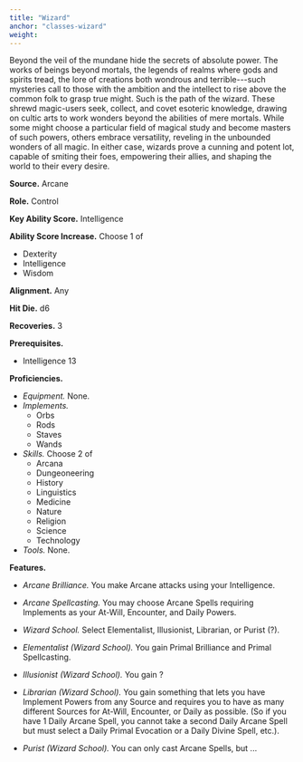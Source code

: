 ```yaml
---
title: "Wizard"
anchor: "classes-wizard"
weight:
---
```


Beyond the veil of the mundane hide the secrets of absolute power. The works of beings beyond mortals, the legends of realms where gods and spirits tread, the lore of creations both wondrous and terrible---such mysteries call to those with the ambition and the intellect to rise above the common folk to grasp true might. Such is the path of the wizard. These shrewd magic-users seek, collect, and covet esoteric knowledge, drawing on cultic arts to work wonders beyond the abilities of mere mortals. While some might choose a particular field of magical study and become masters of such powers, others embrace versatility, reveling in the unbounded wonders of all magic. In either case, wizards prove a cunning and potent lot, capable of smiting their foes, empowering their allies, and shaping the world to their every desire.

**Source.** Arcane

**Role.** Control

**Key Ability Score.** Intelligence

**Ability Score Increase.** Choose 1 of 

- Dexterity
- Intelligence
- Wisdom

**Alignment.** Any

**Hit Die.** d6

**Recoveries.** 3

**Prerequisites.** 

- Intelligence 13

**Proficiencies.**

- *Equipment.*  None. 
- *Implements.* 
  - Orbs
  - Rods
  - Staves
  - Wands
- *Skills.* Choose 2 of
  - Arcana
  - Dungeoneering
  - History
  - Linguistics
  - Medicine
  - Nature
  - Religion
  - Science
  - Technology
- *Tools.*  None. 


**Features.**

  - *Arcane Brilliance.* You make Arcane attacks using your Intelligence.

  - *Arcane Spellcasting.* You may choose Arcane Spells requiring Implements as your At-Will, Encounter, and Daily Powers.

  - *Wizard School.* Select Elementalist, Illusionist, Librarian, or Purist (?).

  - *Elementalist (Wizard School).* You gain Primal Brilliance and Primal Spellcasting.

  - *Illusionist (Wizard School).* You gain ?

  - *Librarian (Wizard School).* You gain something that lets you have Implement Powers from any Source and requires you to have as many different Sources for At-Will, Encounter, or Daily as possible. (So if you have 1 Daily Arcane Spell, you cannot take a second Daily Arcane Spell but must select a Daily Primal Evocation or a Daily Divine Spell, etc.).

  - *Purist (Wizard School).* You can only cast Arcane Spells, but ...

